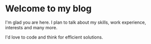 # Welcome to my blog

I'm glad you are here. I plan to talk about my skills, work experience, interests and many more.

I'd love to code and think for efficient solutions.
